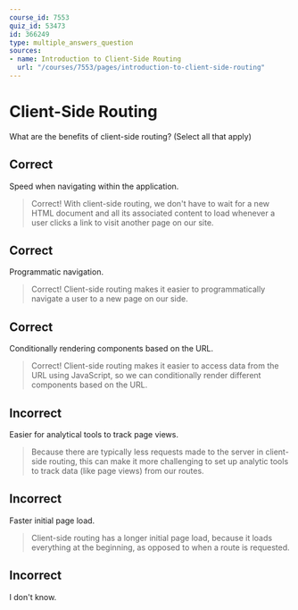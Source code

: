 ```yaml
---
course_id: 7553
quiz_id: 53473
id: 366249
type: multiple_answers_question
sources:
- name: Introduction to Client-Side Routing
  url: "/courses/7553/pages/introduction-to-client-side-routing"
---
```


# Client-Side Routing

What are the benefits of client-side routing? (Select all that apply)

## Correct

Speed when navigating within the application.

> Correct! With client-side routing, we don't have to wait for a new HTML document
> and all its associated content to load whenever a user clicks a link to visit
> another page on our site.

## Correct

Programmatic navigation.

> Correct! Client-side routing makes it easier to programmatically navigate a user
> to a new page on our side.

## Correct

Conditionally rendering components based on the URL.

> Correct! Client-side routing makes it easier to access data from the URL using
> JavaScript, so we can conditionally render different components based on the
> URL.

## Incorrect

Easier for analytical tools to track page views.

> Because there are typically less requests made to the server in client-side
> routing, this can make it more challenging to set up analytic tools to track
> data (like page views) from our routes.

## Incorrect

Faster initial page load.

> Client-side routing has a longer initial page load, because it loads everything
> at the beginning, as opposed to when a route is requested.

## Incorrect

I don't know.
